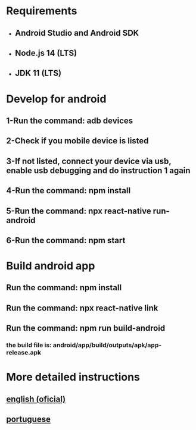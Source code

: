 # Requirements
- ## Android Studio and Android SDK
- ## Node.js 14 (LTS)
- ## JDK 11 (LTS)

# Develop for android
## 1-Run the command: adb devices
## 2-Check if you mobile device is listed
## 3-If not listed, connect your device via usb, enable usb debugging and do instruction 1 again
## 4-Run the command: npm install
## 5-Run the command: npx react-native run-android
## 6-Run the command: npm start

# Build android app
## Run the command: npm install
## Run the command: npx react-native link
## Run the command: npm run build-android
### the build file is: android/app/build/outputs/apk/app-release.apk

# More detailed instructions
## [english (oficial)](https://reactnative.dev/docs/environment-setup)
## [portuguese](https://react-native.rocketseat.dev/android/windows)